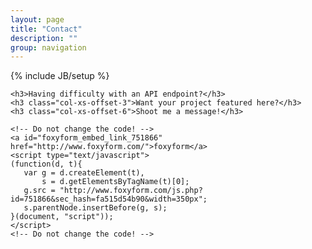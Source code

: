 ```yaml
---
layout: page
title: "Contact"
description: ""
group: navigation
---
```

{% include JB/setup %}

<div>

	<h3>Having difficulty with an API endpoint?</h3>
	<h3 class="col-xs-offset-3">Want your project featured here?</h3>
	<h3 class="col-xs-offset-6">Shoot me a message!</h3>

	<!-- Do not change the code! -->
	<a id="foxyform_embed_link_751866" href="http://www.foxyform.com/">foxyform</a>
	<script type="text/javascript">
	(function(d, t){
	   var g = d.createElement(t),
	       s = d.getElementsByTagName(t)[0];
	   g.src = "http://www.foxyform.com/js.php?id=751866&sec_hash=fa515d54b90&width=350px";
	   s.parentNode.insertBefore(g, s);
	}(document, "script"));
	</script>
	<!-- Do not change the code! -->

</div>
